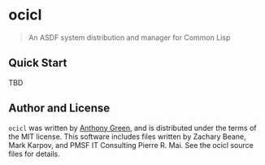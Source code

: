 # ocicl
> An ASDF system distribution and manager for Common Lisp

Quick Start
------------
TBD

Author and License
-------------------

``ocicl`` was written by [Anthony Green](https://github.com/atgreen),
and is distributed under the terms of the MIT license.  This software
includes files written by Zachary Beane, Mark Karpov, and PMSF IT
Consulting Pierre R. Mai.  See the ocicl source files for details.
